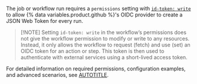 The job or workflow run requires a `permissions` setting with [`id-token: write`](/actions/security-guides/automatic-token-authentication#permissions-for-the-github_token) to allow {% data variables.product.github %}'s OIDC provider to create a JSON Web Token for every run.

> [!NOTE] Setting `id-token: write` in the workflow’s permissions does not give the workflow permission to modify or write to any resources. Instead, it only allows the workflow to request (fetch) and use (set) an OIDC token for an action or step. This token is then used to authenticate with external services using a short-lived access token.

For detailed information on required permissions, configuration examples, and advanced scenarios, see [AUTOTITLE](/actions/reference/openid-connect-reference##workflow-permissions-for-the-requesting-the-oidc-token).
